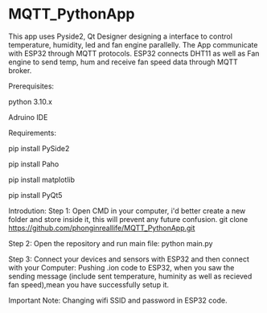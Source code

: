 # MQTT_PythonApp
This app uses Pyside2, Qt Designer designing a interface to control temperature, humidity, led and fan engine parallelly. The App communicate with ESP32 through MQTT protocols.
ESP32 connects DHT11 as well as Fan engine to send temp, hum and receive fan speed data through MQTT broker.

Prerequisites: 
  
  python 3.10.x
  
  Adruino IDE

Requirements:
  
  pip install PySide2
  
  pip install Paho
  
  pip install matplotlib
  
  pip install PyQt5

Introdution:
  Step 1: Open CMD in your computer, i'd better create a new folder and store inside it, this will prevent any future confusion.
        git clone https://github.com/phonginreallife/MQTT_PythonApp.git
  
  Step 2: Open the repository and run main file:
        python main.py
  
  Step 3: Connect your devices and sensors with ESP32 and then connect with your Computer:
        Pushing .ion code to ESP32, when you saw the sending message (include sent temperature, huminity as well as recieved fan speed),mean you have successfully setup it.


Important Note: Changing wifi SSID and password in ESP32 code. 
